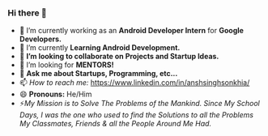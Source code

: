 ### Hi there 👋

<!--
**AnshSinghSonkhia/AnshSinghSonkhia** is a ✨ _special_ ✨ repository because its `README.md` (this file) appears on your GitHub profile. -->

- 🔭 I’m currently working as an **Android Developer Intern** for **Google Developers.**
- 🌱 I’m currently **Learning Android Development.**
- 👯 **I’m looking to collaborate on Projects and Startup Ideas.**
- 🤔 I’m looking for **MENTORS!**
- 💬 **Ask me about Startups, Programming, etc...**
- 📫 *How to reach me:* https://www.linkedin.com/in/anshsinghsonkhia/
- 😄 **Pronouns:** He/Him
- ⚡*My Mission is to Solve The Problems of the Mankind. Since My School Days, I was the one who used to find the Solutions to all the Problems My Classmates, Friends & all the People Around Me Had.*
